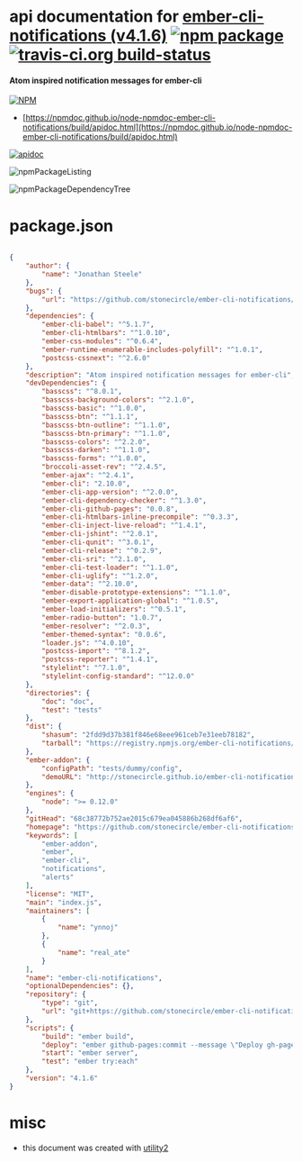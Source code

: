 # api documentation for  [ember-cli-notifications (v4.1.6)](https://github.com/stonecircle/ember-cli-notifications)  [![npm package](https://img.shields.io/npm/v/npmdoc-ember-cli-notifications.svg?style=flat-square)](https://www.npmjs.org/package/npmdoc-ember-cli-notifications) [![travis-ci.org build-status](https://api.travis-ci.org/npmdoc/node-npmdoc-ember-cli-notifications.svg)](https://travis-ci.org/npmdoc/node-npmdoc-ember-cli-notifications)
#### Atom inspired notification messages for ember-cli

[![NPM](https://nodei.co/npm/ember-cli-notifications.png?downloads=true&downloadRank=true&stars=true)](https://www.npmjs.com/package/ember-cli-notifications)

- [https://npmdoc.github.io/node-npmdoc-ember-cli-notifications/build/apidoc.html](https://npmdoc.github.io/node-npmdoc-ember-cli-notifications/build/apidoc.html)

[![apidoc](https://npmdoc.github.io/node-npmdoc-ember-cli-notifications/build/screenCapture.buildCi.browser.%252Ftmp%252Fbuild%252Fapidoc.html.png)](https://npmdoc.github.io/node-npmdoc-ember-cli-notifications/build/apidoc.html)

![npmPackageListing](https://npmdoc.github.io/node-npmdoc-ember-cli-notifications/build/screenCapture.npmPackageListing.svg)

![npmPackageDependencyTree](https://npmdoc.github.io/node-npmdoc-ember-cli-notifications/build/screenCapture.npmPackageDependencyTree.svg)



# package.json

```json

{
    "author": {
        "name": "Jonathan Steele"
    },
    "bugs": {
        "url": "https://github.com/stonecircle/ember-cli-notifications/issues"
    },
    "dependencies": {
        "ember-cli-babel": "^5.1.7",
        "ember-cli-htmlbars": "^1.0.10",
        "ember-css-modules": "^0.6.4",
        "ember-runtime-enumerable-includes-polyfill": "^1.0.1",
        "postcss-cssnext": "^2.6.0"
    },
    "description": "Atom inspired notification messages for ember-cli",
    "devDependencies": {
        "basscss": "^8.0.1",
        "basscss-background-colors": "^2.1.0",
        "basscss-basic": "^1.0.0",
        "basscss-btn": "^1.1.1",
        "basscss-btn-outline": "^1.1.0",
        "basscss-btn-primary": "^1.1.0",
        "basscss-colors": "^2.2.0",
        "basscss-darken": "^1.1.0",
        "basscss-forms": "^1.0.0",
        "broccoli-asset-rev": "^2.4.5",
        "ember-ajax": "^2.4.1",
        "ember-cli": "2.10.0",
        "ember-cli-app-version": "^2.0.0",
        "ember-cli-dependency-checker": "^1.3.0",
        "ember-cli-github-pages": "0.0.8",
        "ember-cli-htmlbars-inline-precompile": "^0.3.3",
        "ember-cli-inject-live-reload": "^1.4.1",
        "ember-cli-jshint": "^2.0.1",
        "ember-cli-qunit": "^3.0.1",
        "ember-cli-release": "^0.2.9",
        "ember-cli-sri": "^2.1.0",
        "ember-cli-test-loader": "^1.1.0",
        "ember-cli-uglify": "^1.2.0",
        "ember-data": "^2.10.0",
        "ember-disable-prototype-extensions": "^1.1.0",
        "ember-export-application-global": "^1.0.5",
        "ember-load-initializers": "^0.5.1",
        "ember-radio-button": "1.0.7",
        "ember-resolver": "^2.0.3",
        "ember-themed-syntax": "0.0.6",
        "loader.js": "^4.0.10",
        "postcss-import": "^8.1.2",
        "postcss-reporter": "^1.4.1",
        "stylelint": "^7.1.0",
        "stylelint-config-standard": "^12.0.0"
    },
    "directories": {
        "doc": "doc",
        "test": "tests"
    },
    "dist": {
        "shasum": "2fdd9d37b381f846e68eee961ceb7e31eeb78182",
        "tarball": "https://registry.npmjs.org/ember-cli-notifications/-/ember-cli-notifications-4.1.6.tgz"
    },
    "ember-addon": {
        "configPath": "tests/dummy/config",
        "demoURL": "http://stonecircle.github.io/ember-cli-notifications/"
    },
    "engines": {
        "node": ">= 0.12.0"
    },
    "gitHead": "68c38772b752ae2015c679ea045886b268df6af6",
    "homepage": "https://github.com/stonecircle/ember-cli-notifications",
    "keywords": [
        "ember-addon",
        "ember",
        "ember-cli",
        "notifications",
        "alerts"
    ],
    "license": "MIT",
    "main": "index.js",
    "maintainers": [
        {
            "name": "ynnoj"
        },
        {
            "name": "real_ate"
        }
    ],
    "name": "ember-cli-notifications",
    "optionalDependencies": {},
    "repository": {
        "type": "git",
        "url": "git+https://github.com/stonecircle/ember-cli-notifications.git"
    },
    "scripts": {
        "build": "ember build",
        "deploy": "ember github-pages:commit --message \"Deploy gh-pages from commit $(git rev-parse HEAD)\"; git push; git checkout -",
        "start": "ember server",
        "test": "ember try:each"
    },
    "version": "4.1.6"
}
```



# misc
- this document was created with [utility2](https://github.com/kaizhu256/node-utility2)
